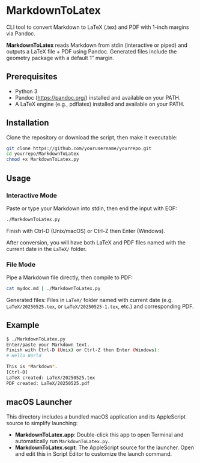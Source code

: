 # MarkdownToLatex

CLI tool to convert Markdown to LaTeX (.tex) and PDF with 1-inch margins via Pandoc.

**MarkdownToLatex** reads Markdown from stdin (interactive or piped) and outputs a LaTeX file + PDF using Pandoc.
Generated files include the geometry package with a default 1″ margin.

## Prerequisites

- Python 3
- Pandoc (https://pandoc.org/) installed and available on your PATH.
- A LaTeX engine (e.g., pdflatex) installed and available on your PATH.

## Installation

Clone the repository or download the script, then make it executable:

```bash
git clone https://github.com/yourusername/yourrepo.git
cd yourrepo/MarkdownToLatex
chmod +x MarkdownToLatex.py
```

## Usage


### Interactive Mode

Paste or type your Markdown into stdin, then end the input with EOF:

```bash
./MarkdownToLatex.py
```

Finish with Ctrl-D (Unix/macOS) or Ctrl-Z then Enter (Windows).

After conversion, you will have both LaTeX and PDF files named with the current date in the `LaTeX/` folder.

### File Mode

Pipe a Markdown file directly, then compile to PDF:

```bash
cat mydoc.md | ./MarkdownToLatex.py
```

Generated files: Files in `LaTeX/` folder named with current date (e.g. `LaTeX/20250525.tex`, or `LaTeX/20250525-1.tex`, etc.) and corresponding PDF.

## Example

```bash
$ ./MarkdownToLatex.py
Enter/paste your Markdown text.
Finish with Ctrl-D (Unix) or Ctrl-Z then Enter (Windows):
# Hello World

This is *Markdown*.
[Ctrl-D]
LaTeX created: LaTeX/20250525.tex
PDF created: LaTeX/20250525.pdf
```
## macOS Launcher

This directory includes a bundled macOS application and its AppleScript source to simplify launching:

- **MarkdownToLatex.app**: Double-click this app to open Terminal and automatically run `MarkdownToLatex.py`.
- **MarkdownToLatex.scpt**: The AppleScript source for the launcher. Open and edit this in Script Editor to customize the launch command.